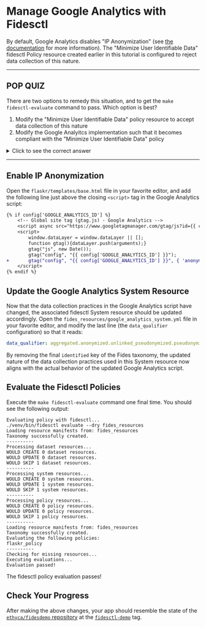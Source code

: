# Manage Google Analytics with Fidesctl

By default, Google Analytics disables "IP Anonymization" (see [the documentation](https://developers.google.com/analytics/devguides/collection/gtagjs/ip-anonymization) for more information). The "Minimize User Identifiable Data" fidesctl Policy resource created earlier in this tutorial is configured to reject data collection of this nature.

---

## POP QUIZ

There are two options to remedy this situation, and to get the `make fidesctl-evaluate` command to pass. Which option is best?

1. Modify the "Minimize User Identifiable Data" policy resource to accept data collection of this nature
1. Modify the Google Analyitcs implementation such that it becomes compliant with the "Minimize User Identifiable Data" policy

<details>
  <summary>Click to see the correct answer</summary><br/>

  **Option 2** is the best path forward: the Google Analytics implementation should be modified, not the "Minimize User Identifiable Data" policy resource. The policy resource's configuration is dictated by the app's Privacy Policy, and changes could lead to larger compliance issues throughout the system.
</details>

---

## Enable IP Anonymization

Open the `flaskr/templates/base.html` file in your favorite editor, and add the following line just above the closing `<script>` tag in the Google Analytics script:

```diff
{% if config['GOOGLE_ANALYTICS_ID'] %}
    <!-- Global site tag (gtag.js) - Google Analytics -->
    <script async src="https://www.googletagmanager.com/gtag/js?id={{ config['GOOGLE_ANALYTICS_ID'] }}"></script>
    <script>
        window.dataLayer = window.dataLayer || [];
        function gtag(){dataLayer.push(arguments);}
        gtag("js", new Date());
        gtag("config", "{{ config['GOOGLE_ANALYTICS_ID'] }}");
+       gtag("config", "{{ config['GOOGLE_ANALYTICS_ID'] }}", { 'anonymize_ip': true });
    </script>
{% endif %}
```

## Update the Google Analytics System Resource

Now that the data collection practices in the Google Analytics script have changed, the associated fidesctl System resource should be updated accordingly. Open the `fides_resources/google_analytics_system.yml` file in your favorite editor, and modify the last line (the `data_qualifier` configuration) so that it reads:

```yml
data_qualifier: aggregated.anonymized.unlinked_pseudonymized.pseudonymized
```

By removing the final `identified` key of the Fides taxonomy, the updated nature of the data collection practices used in this System resource now aligns with the actual behavior of the updated Google Analytics script.

## Evaluate the Fidesctl Policies

Execute the `make fidesctl-evaluate` command one final time. You should see the following output:

```
Evaluating policy with fidesctl...
./venv/bin/fidesctl evaluate --dry fides_resources
Loading resource manifests from: fides_resources
Taxonomy successfully created.
----------
Processing dataset resources...
WOULD CREATE 0 dataset resources.
WOULD UPDATE 0 dataset resources.
WOULD SKIP 1 dataset resources.
----------
Processing system resources...
WOULD CREATE 0 system resources.
WOULD UPDATE 1 system resources.
WOULD SKIP 1 system resources.
----------
Processing policy resources...
WOULD CREATE 0 policy resources.
WOULD UPDATE 0 policy resources.
WOULD SKIP 1 policy resources.
----------
Loading resource manifests from: fides_resources
Taxonomy successfully created.
Evaluating the following policies:
flaskr_policy
----------
Checking for missing resources...
Executing evaluations...
Evaluation passed!
```

The fidesctl policy evaluation passes!

## Check Your Progress

After making the above changes, your app should resemble the state of the [`ethyca/fidesdemo` repository](https://github.com/ethyca/fidesdemo) at the [`fidesctl-demo`](https://github.com/ethyca/fidesdemo/releases/tag/fidesctl-demo) tag.
